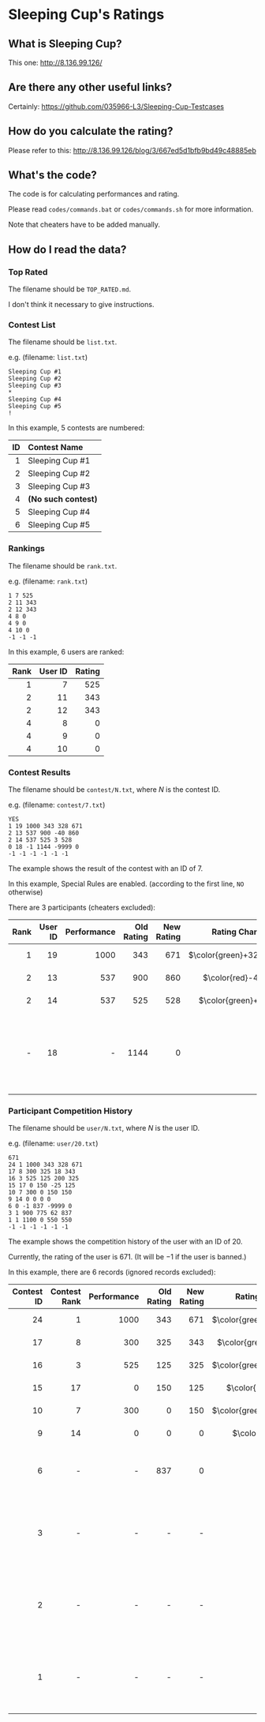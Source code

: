 # Sleeping Cup's Ratings

## What is Sleeping Cup?

This one: <http://8.136.99.126/>

## Are there any other useful links?

Certainly: <https://github.com/035966-L3/Sleeping-Cup-Testcases>

## How do you calculate the rating?

Please refer to this: <http://8.136.99.126/blog/3/667ed5d1bfb9bd49c48885eb>

## What's the code?

The code is for calculating performances and rating.

Please read `codes/commands.bat` or `codes/commands.sh` for more information.

Note that cheaters have to be added manually.

## How do I read the data?

### Top Rated

The filename should be `TOP_RATED.md`.

I don't think it necessary to give instructions.

### Contest List

The filename should be `list.txt`.

e.g. (filename: `list.txt`)

```plain
Sleeping Cup #1
Sleeping Cup #2
Sleeping Cup #3
*
Sleeping Cup #4
Sleeping Cup #5
!
```

In this example, $5$ contests are numbered:

| ID | Contest Name |
| -: | :- |
| $1$ | Sleeping Cup #1 |
| $2$ | Sleeping Cup #2 |
| $3$ | Sleeping Cup #3 |
| $4$ | **(No such contest)** |
| $5$ | Sleeping Cup #4 |
| $6$ | Sleeping Cup #5 |

### Rankings

The filename should be `rank.txt`.

e.g. (filename: `rank.txt`)

```plain
1 7 525
2 11 343
2 12 343
4 8 0
4 9 0
4 10 0
-1 -1 -1
```

In this example, $6$ users are ranked:

| Rank | User ID | Rating |
| -: | -: | -: |
| $1$ | $7$ | $525$ |
| $2$ | $11$ | $343$ |
| $2$ | $12$ | $343$ |
| $4$ | $8$ | $0$ |
| $4$ | $9$ | $0$ |
| $4$ | $10$ | $0$ |

### Contest Results

The filename should be `contest/N.txt`, where $N$ is the contest ID.

e.g. (filename: `contest/7.txt`)

```plain
YES
1 19 1000 343 328 671
2 13 537 900 -40 860
2 14 537 525 3 528
0 18 -1 1144 -9999 0
-1 -1 -1 -1 -1 -1
```

The example shows the result of the contest with an ID of $7$.

In this example, Special Rules are enabled. (according to the first line, `NO` otherwise)

There are $3$ participants (cheaters excluded):

| Rank | User ID | Performance | Old Rating | New Rating | Rating Change | Status |
| -: | -: | -: | -: | -: | -: | :- |
| $1$ | $19$ | $1000$ | $343$ | $671$ | $\color{green}+328$ | Everying is fine. |
| $2$ | $13$ | $537$ | $900$ | $860$ | $\color{red}-40$ | Everying is fine. |
| $2$ | $14$ | $537$ | $525$ | $528$ | $\color{green}+3$ | Everying is fine. |
| - | $18$ | - | $1144$ | $0$ | - | **The user's rating is set to $\bf{0}$ because of cheating.** |

### Participant Competition History

The filename should be `user/N.txt`, where $N$ is the user ID.

e.g. (filename: `user/20.txt`)

```plain
671
24 1 1000 343 328 671
17 8 300 325 18 343
16 3 525 125 200 325
15 17 0 150 -25 125
10 7 300 0 150 150
9 14 0 0 0 0
6 0 -1 837 -9999 0
3 1 900 775 62 837
1 1 1100 0 550 550
-1 -1 -1 -1 -1 -1
```

The example shows the competition history of the user with an ID of $20$.

Currently, the rating of the user is $671$. (It will be $-1$ if the user is banned.)

In this example, there are $6$ records (ignored records excluded):

| Contest ID | Contest Rank | Performance | Old Rating | New Rating | Rating Change | Status |
| -: | -: | -: | -: | -: | -: | :- |
| $24$ | $1$ | $1000$ | $343$ | $671$ | $\color{green}+328$ | Everying is fine. |
| $17$ | $8$ | $300$ | $325$ | $343$ | $\color{green}+18$ | Everying is fine. |
| $16$ | $3$ | $525$ | $125$ | $325$ | $\color{green}+200$ | Everying is fine. |
| $15$ | $17$ | $0$ | $150$ | $125$ | $\color{red}-25$ | Everying is fine. |
| $10$ | $7$ | $300$ | $0$ | $150$ | $\color{green}+150$ | Everying is fine. |
| $9$ | $14$ | $0$ | $0$ | $0$ | $\color{gray}0$ | Everying is fine. |
| $6$ | - | - | $837$ | $0$ | - | **The user's rating is set to $\bf{0}$ because of cheating.** |
| $3$ | - | - | - | - | - | **This record is ignored because of the punishment for cheating.** |
| $2$ | - | - | - | - | - | **This record is ignored because of the punishment for cheating.** |
| $1$ | - | - | - | - | - | **This record is ignored because of the punishment for cheating.** |
